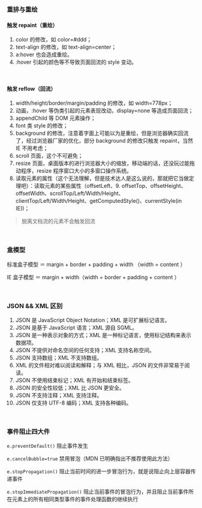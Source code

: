 ### 重排与重绘

#### 触发 repaint（重绘）

1. color 的修改，如 color=#ddd；
2. text-align 的修改，如 text-align=center；
3. a:hover 也会造成重绘。
4. :hover 引起的颜色等不导致页面回流的 style 变动。

<br>

#### 触发 reflow（回流）

1. width/height/border/margin/padding 的修改，如 width=778px；
2. 动画，:hover 等伪类引起的元素表现改动，display=none 等造成页面回流；
3. appendChild 等 DOM 元素操作；
4. font 类 style 的修改；
5. background 的修改，注意着字面上可能以为是重绘，但是浏览器确实回流了，经过浏览器厂家的优化，部分 background 的修改只触发 repaint，当然 IE 不用考虑；
6. scroll 页面，这个不可避免；
7. resize 页面，桌面版本的进行浏览器大小的缩放，移动端的话，还没玩过能拖动程序，resize 程序窗口大小的多窗口操作系统。
8. 读取元素的属性（这个无法理解，但是技术达人是这么说的，那就把它当做定理吧）：读取元素的某些属性（offsetLeft、9. offsetTop、offsetHeight、offsetWidth、scrollTop/Left/Width/Height、clientTop/Left/Width/Height、getComputedStyle()、currentStyle(in IE))；

> 脱离文档流的元素不会触发回流

<br>

### 盒模型

标准盒子模型 ＝ margin + border + padding + width （width = content ）

IE 盒子模型 ＝ margin + width（width = border + padding + content ）

<br>

### JSON && XML 区别

1. JSON 是 JavaScript Object Notation；XML 是可扩展标记语言。
2. JSON 是基于 JavaScript 语言；XML 源自 SGML。
3. JSON 是一种表示对象的方式；XML 是一种标记语言，使用标记结构来表示数据项。
4. JSON 不提供对命名空间的任何支持；XML 支持名称空间。
5. JSON 支持数组；XML 不支持数组。
6. XML 的文件相对难以阅读和解释；与 XML 相比，JSON 的文件非常易于阅读。
7. JSON 不使用结束标记；XML 有开始和结束标签。
8. JSON 的安全性较低；XML 比 JSON 更安全。
9. JSON 不支持注释；XML 支持注释。
10. JSON 仅支持 UTF-8 编码；XML 支持各种编码。

<br>

### 事件阻止四大件

`e.preventDefault()` 阻止事件发生

`e.cancelBubble=true` 禁用冒泡（MDN 已明确指出不推荐使用此方法）

`e.stopPropagation()` 阻止当前时间的进一步冒泡行为，就是说阻止向上层容器传递事件

`e.stopImmediatePropagation()` 阻止当前事件的冒泡行为，并且阻止当前事件所在元素上的所有相同类型事件的事件处理函数的继续执行

<br>

